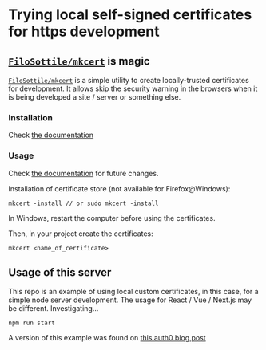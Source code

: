# Trying local self-signed certificates for https development

## [`FiloSottile/mkcert`](https://github.com/FiloSottile/mkcert) is magic

[`FiloSottile/mkcert`](https://github.com/FiloSottile/mkcert) is a simple utility to create locally-trusted certificates for development. It allows skip the security warning in the browsers when it is being developed a site / server or something else.

### Installation

Check [the documentation](https://github.com/FiloSottile/mkcert)

### Usage

Check [the documentation](https://github.com/FiloSottile/mkcert) for future changes.

Installation of certificate store (not available for Firefox@Windows):

```
mkcert -install // or sudo mkcert -install
```

In Windows, restart the computer before using the certificates.

Then, in your project create the certificates:

```
mkcert <name_of_certificate>
```

## Usage of this server

This repo is an example of using local custom certificates, in this case, for a simple node server development. The usage for React / Vue / Next.js may be different. Investigating...

```
npm run start
```

A version of this example was found on [this auth0 blog post](https://auth0.com/blog/using-https-in-your-development-environment/)
